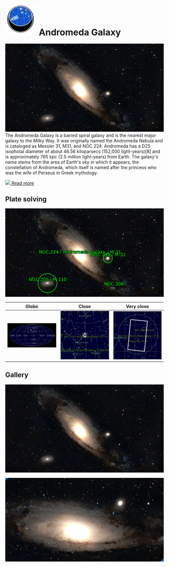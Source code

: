 # ![](../Imaging//Common/pyl-tiny.png) Andromeda Galaxy
![IMG](../Imaging//HD/Andromeda_Galaxy.jpg)
The Andromeda Galaxy is a barred spiral galaxy and is the nearest major galaxy to the Milky Way. It was originally named the Andromeda Nebula and is cataloged as Messier 31, M31, and NGC 224. Andromeda has a D25 isophotal diameter of about 46.56 kiloparsecs (152,000 light-years)[8] and is approximately 765 kpc (2.5 million light-years) from Earth. The galaxy's name stems from the area of Earth's sky in which it appears, the constellation of Andromeda, which itself is named after the princess who was the wife of Perseus in Greek mythology. 

[![](/home/lcv/Dropbox/AstroPhotography//Imaging//Common/Wikipedia.png) Read more](https://en.wikipedia.org/wiki/Andromeda_Galaxy)
## Plate solving 


![IMG](../Imaging//PLATESOLV/Andromeda_Galaxy_Annotated.jpg)


| Globe | Close | Very close |
| ----- | ----- | ----- |
|![IMG](../Imaging//PLATESOLV/Andromeda_Galaxy_Globe.jpg) |![IMG](../Imaging//PLATESOLV/Andromeda_Galaxy_Close.jpg) |![IMG](../Imaging//PLATESOLV/Andromeda_Galaxy_Closer.jpg) |

## Gallery
![IMG](../Imaging//HD/Andromeda_Galaxy+01+co.jpg) 

![IMG](../Imaging//HD/Andromeda_Galaxy+02+co.jpg) 


